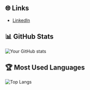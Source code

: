 ## 🌐 Links
- [LinkedIn](https://www.linkedin.com/in/abdullah-ahmed-786170286?utm_source=share&utm_campaign=share_via&utm_content=profile&utm_medium=android_app)
  
## 📊 GitHub Stats
![Your GitHub stats](https://github-readme-stats.vercel.app/api?username=your-username&show_icons=true&theme=tokyonight)

## 🏆 Most Used Languages
![Top Langs](https://github-readme-stats.vercel.app/api/top-langs/?username=your-username&layout=compact&theme=tokyonight)
